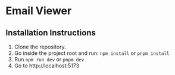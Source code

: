 # Email Viewer

## Installation Instructions

1. Clone the repository.
2. Go inside the project root and run: `npm install` or `pnpm install`
3. Run `npm run dev` or `pnpm dev`
4. Go to http://localhost:5173
